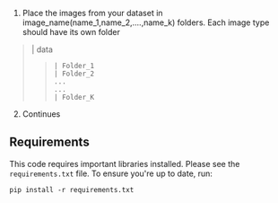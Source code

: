 1. Place the images from your dataset in image_name(name_1,name_2,....,name_k) folders. Each image type should have its own folder

>	| data
> >		| Folder_1
> >		| Folder_2
> >		...
> >     ...
> >     | Folder_K

2. Continues

## Requirements

This code requires important libraries installed. Please see the `requirements.txt` file. To ensure you're up to date, run:

`pip install -r requirements.txt`
